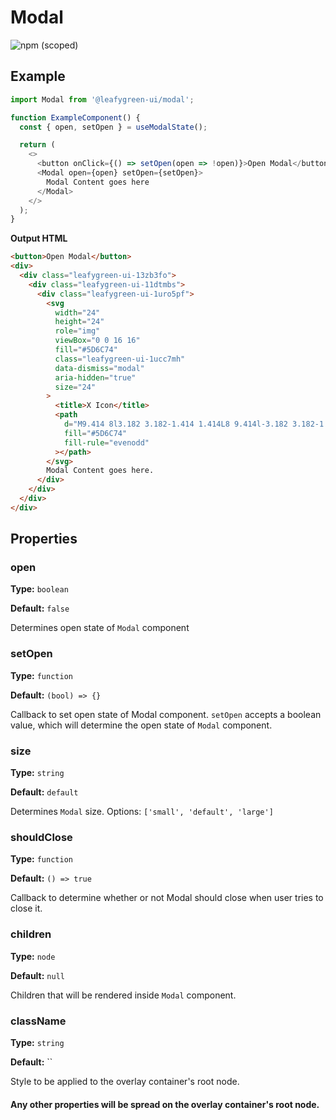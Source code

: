 # Modal

![npm (scoped)](https://img.shields.io/npm/v/@leafygreen-ui/modal.svg)

## Example

```js
import Modal from '@leafygreen-ui/modal';

function ExampleComponent() {
  const { open, setOpen } = useModalState();

  return (
    <>
      <button onClick={() => setOpen(open => !open)}>Open Modal</button>
      <Modal open={open} setOpen={setOpen}>
        Modal Content goes here
      </Modal>
    </>
  );
}
```

**Output HTML**

```html
<button>Open Modal</button>
<div>
  <div class="leafygreen-ui-13zb3fo">
    <div class="leafygreen-ui-11dtmbs">
      <div class="leafygreen-ui-1uro5pf">
        <svg
          width="24"
          height="24"
          role="img"
          viewBox="0 0 16 16"
          fill="#5D6C74"
          class="leafygreen-ui-1ucc7mh"
          data-dismiss="modal"
          aria-hidden="true"
          size="24"
        >
          <title>X Icon</title>
          <path
            d="M9.414 8l3.182 3.182-1.414 1.414L8 9.414l-3.182 3.182-1.414-1.414L6.586 8 3.404 4.818l1.414-1.414L8 6.586l3.182-3.182 1.414 1.414L9.414 8z"
            fill="#5D6C74"
            fill-rule="evenodd"
          ></path>
        </svg>
        Modal Content goes here.
      </div>
    </div>
  </div>
</div>
```

## Properties

### open

**Type:** `boolean`

**Default:** `false`

Determines open state of `Modal` component

### setOpen

**Type:** `function`

**Default:** `(bool) => {}`

Callback to set open state of Modal component. `setOpen` accepts a boolean value, which will determine the open state of `Modal` component.

### size

**Type:** `string`

**Default:** `default`

Determines `Modal` size. Options: `['small', 'default', 'large']`

### shouldClose

**Type:** `function`

**Default:** `() => true`

Callback to determine whether or not Modal should close when user tries to close it.

### children

**Type:** `node`

**Default:** `null`

Children that will be rendered inside `Modal` component.

### className

**Type:** `string`

**Default:** ``

Style to be applied to the overlay container's root node.

#### Any other properties will be spread on the overlay container's root node.
